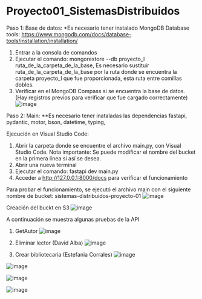 # Proyecto01_SistemasDistribuidos

Paso 1:
Base de datos:
*Es necesario tener instalado MongoDB Database tools: https://www.mongodb.com/docs/database-tools/installation/installation/
1. Entrar a la consola de comandos
2. Ejecutar el comando: mongorestore --db proyecto_l ruta_de_la_carpeta_de_la_base,
Es necesario sustituir ruta_de_la_carpeta_de_la_base por la ruta donde se encuentra
la carpeta proyecto_l que fue proporcionada, esta ruta entre comillas dobles.
3. Verificar en el MongoDB Compass si se encuentra la base de datos. (Hay registros previos para verificar que fue cargado correctamente)
![image](https://github.com/user-attachments/assets/d3aae2b1-281b-4935-a1c7-05d0c592a52a)




Paso 2:
Main:
**Es necesario tener inataladas las dependencias fastapi, pydantic, motor, bson, datetime, typing,

Ejecución en Visual Studio Code:
1. Abrir la carpeta donde se encuentre el archivo main.py, con Visual Studio Code. Nota importante: Se puede modificar el nombre del bucket en la primera linea si así se desea.
2. Abrir una nueva terminal
3. Ejecutar el comando: fastapi dev main.py
4. Acceder a http://127.0.0.1:8000/docs para verificar el funcionamiento

Para probar el funcionamiento, se ejecutó el archivo main con el siguiente nombre de bucket: sistemas-distribuidos-proyecto-01
![image](https://github.com/user-attachments/assets/e652e6a0-0568-410f-8d45-c9875f06d6b0)

Creación del buckt en S3
![image](https://github.com/user-attachments/assets/caad1d4f-3924-4744-af74-cb0a67331280)


A continuación se muestra algunas pruebas de la API

1. GetAutor
![image](https://github.com/user-attachments/assets/54a9d7e6-29b0-41ba-bc49-704a37310f7e)


2. Eliminar lector (David Alba)
![image](https://github.com/user-attachments/assets/a07950d5-c677-4e52-9a52-ab867a0e4ce1)


3. Crear bibliotecaria (Estefania Corrales)
![image](https://github.com/user-attachments/assets/f83c305f-9bac-466c-90b3-0ef07098aeb4)

![image](https://github.com/user-attachments/assets/7c97a107-df2e-4c16-8f77-671e639517f7)



![image](https://github.com/user-attachments/assets/744ba27b-b2ff-4747-ba82-2d301d37de53)

![image](https://github.com/user-attachments/assets/ae62a623-c2d2-498e-a9b3-6ad9b549ca7b)


